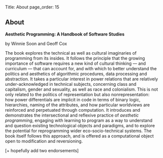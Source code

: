 Title: About
page_order: 15

## About

**Aesthetic Programming: A Handbook of Software Studies**

by Winnie Soon and Geoff Cox

The book explores the technical as well as cultural imaginaries of programming from its insides. It follows the principle that the growing importance of software requires a new kind of cultural thinking — and curriculum — that can account for, and with which to better understand the politics and aesthetics of algorithmic procedures, data processing and abstraction. It takes a particular interest in power relations that are relatively under-acknowledged in technical subjects, concerning class and capitalism, gender and sexuality, as well as race and colonialism. This is not only related to the politics of representation but also nonrepresentation: how power differentials are implicit in code in terms of binary logic, hierarchies, naming of the attributes, and how particular worldviews are reinforced and perpetuated through computation. It introduces and demonstrates the intersectional and reflexive practice of *aesthetic programming*, engaging with learning to program as a way to understand and question existing technological objects and paradigms, and to explore the potential for reprogramming wider eco-socio-technical systems. The book itself follows this approach, and is offered as a computational object open to modification and reversioning. 

[+ hopefully add two endorsements]
